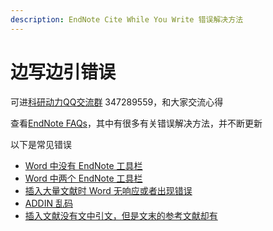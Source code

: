 ```yaml
---
description: EndNote Cite While You Write 错误解决方法
---
```


# 边写边引错误

可进[科研动力QQ交流群](http://shang.qq.com/wpa/qunwpa?idkey=8a0d9cba7a01bef65056b98b78afa20ae8bc4f6be253958a5f0429cdd04432c6) 347289559，和大家交流心得

查看[EndNote FAQs](http://www.howsci.com/endnote-faq.html)，其中有很多有关错误解决方法，并不断更新

以下是常见错误

* [Word 中没有 EndNote 工具栏](no-endnote-commands-in-word-or-writer.md)
* [Word 中两个 EndNote 工具栏](two-endnote-toolbars-appear-in-word.md)
* [插入大量文献时 Word 无响应或者出现错误](word-crashes-or-gives-an-error-when-inserting-a-large-number-of-citations.md)
* [ADDIN 乱码](garbled-addin.md)
* [插入文献没有文中引文，但是文末的参考文献却有](inserted-citations-disappear-but-reference-list-is-created.md)

